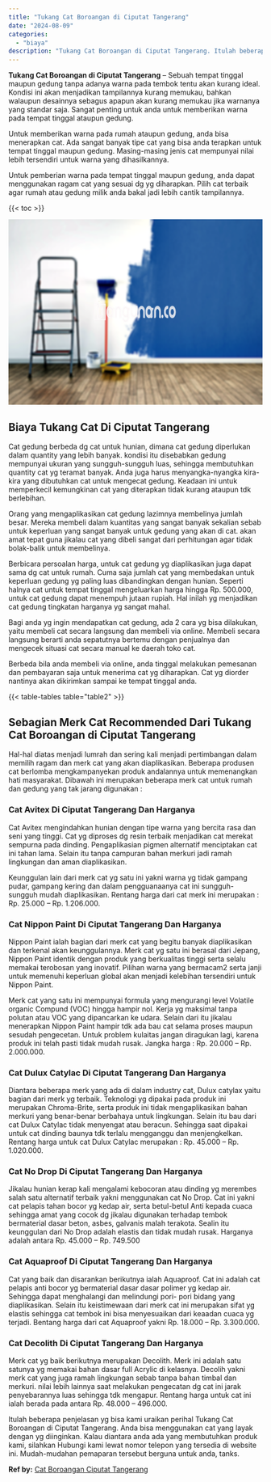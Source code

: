 ```yaml
---
title: "Tukang Cat Boroangan di Ciputat Tangerang"
date: "2024-08-09"
categories: 
  - "biaya"
description: "Tukang Cat Boroangan di Ciputat Tangerang. Itulah beberapa penjelasan yg bisa kami uraikan perihal Tukang Cat Boroangan di Ciputat Tangerang. Anda bisa mengg..."
---
```


**Tukang Cat Boroangan di Ciputat Tangerang** – Sebuah tempat tinggal maupun gedung tanpa adanya warna pada tembok tentu akan kurang ideal. Kondisi ini akan menjadikan tampilannya kurang memukau, bahkan walaupun desainnya sebagus apapun akan kurang memukau jika warnanya yang standar saja. Sangat penting untuk anda untuk memberikan warna pada tempat tinggal ataupun gedung.

Untuk memberikan warna pada rumah ataupun gedung, anda bisa menerapkan cat. Ada sangat banyak tipe cat yang bisa anda terapkan untuk tempat tinggal maupun gedung. Masing-masing jenis cat mempunyai nilai lebih tersendiri untuk warna yang dihasilkannya.

Untuk pemberian warna pada tempat tinggal maupun gedung, anda dapat menggunakan ragam cat yang sesuai dg yg diharapkan. Pilih cat terbaik agar rumah atau gedung milik anda bakal jadi lebih cantik tampilannya.

{{< toc >}}

![Tukang Cat Boroangan di Ciputat Tangerang](/images/jasa-cat-murah11.png)

## Biaya Tukang Cat Di Ciputat Tangerang

Cat gedung berbeda dg cat untuk hunian, dimana cat gedung diperlukan dalam quantity yang lebih banyak. kondisi itu disebabkan gedung mempunyai ukuran yang sungguh-sungguh luas, sehingga membutuhkan quantity cat yg teramat banyak. Anda juga harus menyangka-nyangka kira-kira yang dibutuhkan cat untuk mengecat gedung. Keadaan ini untuk memperkecil kemungkinan cat yang diterapkan tidak kurang ataupun tdk berlebihan.

Orang yang mengaplikasikan cat gedung lazimnya membelinya jumlah besar. Mereka membeli dalam kuantitas yang sangat banyak sekalian sebab untuk keperluan yang sangat banyak untuk gedung yang akan di cat. akan amat tepat guna jikalau cat yang dibeli sangat dari perhitungan agar tidak bolak-balik untuk membelinya.

Berbicara persoalan harga, untuk cat gedung yg diaplikasikan juga dapat sama dg cat untuk rumah. Cuma saja jumlah cat yang membedakan untuk keperluan gedung yg paling luas dibandingkan dengan hunian. Seperti halnya cat untuk tempat tinggal mengeluarkan harga hingga Rp. 500.000, untuk cat gedung dapat menempuh jutaan rupiah. Hal inilah yg menjadikan cat gedung tingkatan harganya yg sangat mahal.

Bagi anda yg ingin mendapatkan cat gedung, ada 2 cara yg bisa dilakukan, yaitu membeli cat secara langsung dan membeli via online. Membeli secara langsung berarti anda sepatutnya bertemu dengan penjualnya dan mengecek situasi cat secara manual ke daerah toko cat.

Berbeda bila anda membeli via online, anda tinggal melakukan pemesanan dan pembayaran saja untuk menerima cat yg diharapkan. Cat yg diorder nantinya akan dikirimkan sampai ke tempat tinggal anda.

{{< table-tables table="table2" >}}

## Sebagian Merk Cat Recommended Dari Tukang Cat Boroangan di Ciputat Tangerang

Hal-hal diatas menjadi lumrah dan sering kali menjadi pertimbangan dalam memilih ragam dan merk cat yang akan diaplikasikan. Beberapa produsen cat berlomba mengkampanyekan produk andalannya untuk memenangkan hati masyarakat. Dibawah ini merupakan beberapa merk cat untuk rumah dan gedung yang tak jarang digunakan :

### Cat Avitex Di Ciputat Tangerang Dan Harganya

Cat Avitex mengindahkan hunian dengan tipe warna yang bercita rasa dan seni yang tinggi. Cat yg diproses dg resin terbaik menjadikan cat merekat sempurna pada dinding. Pengaplikasian pigmen alternatif menciptakan cat ini tahan lama. Selain itu tanpa campuran bahan merkuri jadi ramah lingkungan dan aman diaplikasikan.

Keunggulan lain dari merk cat yg satu ini yakni warna yg tidak gampang pudar, gampang kering dan dalam pengguanaanya cat ini sungguh-sungguh mudah diaplikasikan. Rentang harga dari cat merk ini merupakan : Rp. 25.000 – Rp. 1.206.000.

### Cat Nippon Paint Di Ciputat Tangerang Dan Harganya

Nippon Paint ialah bagian dari merk cat yang begitu banyak diaplikasikan dan terkenal akan keunggulannya. Merk cat yg satu ini berasal dari Jepang, Nippon Paint identik dengan produk yang berkualitas tinggi serta selalu memakai terobosan yang inovatif. Pilihan warna yang bermacam2 serta janji untuk memenuhi keperluan global akan menjadi kelebihan tersendiri untuk Nippon Paint.

Merk cat yang satu ini mempunyai formula yang mengurangi level Volatile organic Compund (VOC) hingga hampir nol. Kerja yg maksimal tanpa polutan atau VOC yang dipancarkan ke udara. Selain dari itu jikalau menerapkan Nippon Paint hampir tdk ada bau cat selama proses maupun sesudah pengecetan. Untuk problem kulaitas jangan diragukan lagi, karena produk ini telah pasti tidak mudah rusak. Jangka harga : Rp. 20.000 – Rp. 2.000.000.

### Cat Dulux Catylac Di Ciputat Tangerang Dan Harganya

Diantara beberapa merk yang ada di dalam industry cat, Dulux catylax yaitu bagian dari merk yg terbaik. Teknologi yg dipakai pada produk ini merupakan Chroma-Brite, serta produk ini tidak mengaplikasikan bahan merkuri yang benar-benar berbahaya untuk lingkungan. Selain itu bau dari cat Dulux Catylac tidak menyengat atau beracun. Sehingga saat dipakai untuk cat dinding baunya tdk terlalu mengganggu dan menjengkelkan. Rentang harga untuk cat Dulux Catylac merupakan : Rp. 45.000 – Rp. 1.020.000.

### Cat No Drop Di Ciputat Tangerang Dan Harganya

Jikalau hunian kerap kali mengalami kebocoran atau dinding yg merembes salah satu alternatif terbaik yakni menggunakan cat No Drop. Cat ini yakni cat pelapis tahan bocor yg kedap air, serta betul-betul Anti kepada cuaca sehingga amat yang cocok dg jikalau digunakan terhadap tembok bermaterial dasar beton, asbes, galvanis malah terakota. Sealin itu keunggulan dari No Drop adalah elastis dan tidak mudah rusak. Harganya adalah antara Rp. 45.000 – Rp. 749.500

### Cat Aquaproof Di Ciputat Tangerang Dan Harganya

Cat yang baik dan disarankan berikutnya ialah Aquaproof. Cat ini adalah cat pelapis anti bocor yg bermaterial dasar dasar polimer yg kedap air. Sehingga dapat menghalangi dan melindungi pori- pori bidang yang diaplikasikan. Selain itu keistimewaan dari merk cat ini merupakan sifat yg elastis sehingga cat tembok ini bisa menyesuaikan dari keaadan cuaca yg terjadi. Bentang harga dari cat Aquaproof yakni Rp. 18.000 – Rp. 3.300.000.

### Cat Decolith Di Ciputat Tangerang Dan Harganya

Merk cat yg baik berikutnya merupakan Decolith. Merk ini adalah satu satunya yg memakai bahan dasar full Acrylic di kelasnya. Decolih yakni merk cat yang juga ramah lingkungan sebab tanpa bahan timbal dan merkuri. nilai lebih lainnya saat melakukan pengecatan dg cat ini jarak penyebarannya luas sehingga tdk mengapur. Rentang harga untuk cat ini ialah berada pada antara Rp. 48.000 – 496.000.

Itulah beberapa penjelasan yg bisa kami uraikan perihal Tukang Cat Boroangan di Ciputat Tangerang. Anda bisa menggunakan cat yang layak dengan yg diinginkan. Kalau diantara anda ada yang membutuhkan produk kami, silahkan Hubungi kami lewat nomor telepon yang tersedia di website ini. Mudah-mudahan pemaparan tersebut berguna untuk anda, tanks.

**Ref by:** [Cat Boroangan Ciputat Tangerang](https://id.wikipedia.org/wiki/Cat)
